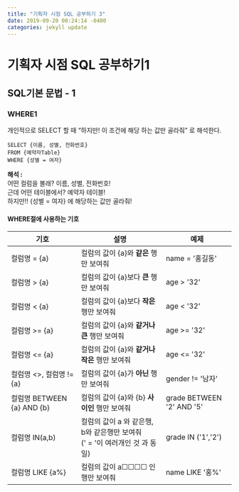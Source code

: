 ```yaml
---
title: "기획자 시점 SQL 공부하기 3"
date: 2019-09-20 00:24:14 -0400
categories: jekyll update
---
```


# 기획자 시점 SQL 공부하기1

## SQL기본 문법 - 1

### WHERE1

개인적으로 SELECT 할 때 “하지만! 이 조건에 해당 하는 값만 골라줘” 로 해석한다.

```
SELECT {이름, 성별, 전화번호}
FROM {예약자Table}
WHERE {성별 = 여자}
```

**해석 :**  <br />
어떤 컬럼을 볼래? 이름, 성별, 전화번호! <br />
근데 어떤 테이블에서? 예약자 테이블!  <br />
하지만!! {성별 = 여자} 에 해당하는 값만 골라줘!

#### WHERE절에 사용하는 기호

| 기호                       | 설명                                                         | 예제                      |
| -------------------------- | ------------------------------------------------------------ | ------------------------- |
| 컬럼명 = {a}               | 컬럼의 값이 {a}와 **같은** 행만 보여줘                       | name = '홍길동'           |
| 컬럼명 > {a}               | 컬럼의 값이 {a}보다 **큰** 행만 보여줘                       | age > '32'                |
| 컬럼명 < {a}               | 컬럼의 값이 {a}보다 **작은** 행만 보여줘                     | age < '32'                |
| 컬럼명 >= {a}              | 컬럼의 값이 {a}와 **같거나 큰** 행만 보여줘                  | age >= '32'               |
| 컬럼명 <= {a}              | 컬럼의 값이 {a}와 **같거나 작은** 행만 보여줘                | age <= '32'               |
| 컬럼명 <>, 컬럼명 != {a}   | 컬럼의 값이 {a}가 **아닌** 행만 보여줘                       | gender != '남자'          |
| 컬럼명 BETWEEN {a} AND {b} | 컬럼의 값이 {a}와 {b} **사이인** 행만 보여줘                 | grade BETWEEN '2' AND '5' |
| 컬럼명 IN(a,b)             | 컬럼의 값이 a 와 같은행, b와 같은행만 보여줘 <br />(' = '이 여러개인 것 과 동일) | grade IN ('1','2')        |
| 컬럼명 LIKE {a%}           | 컬럼의 값이 a☐☐☐☐ 인 행만 보여줘                             | name LIKE '홍%'           |

